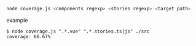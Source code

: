 ```bash
node coverage.js <components regexp> <stories regexp> <target path>
```

example

```
$ node coverage.js ".*.vue" ".*.stories.ts|js" ./src
coverage: 66.67%
```
